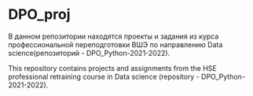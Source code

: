 # DPO_proj
В данном репозитории находятся проекты и задания из курса профессиональной переподготовки ВШЭ по направлению Data science(репозиторий - DPO_Python-2021-2022).

This repository contains projects and assignments from the HSE professional retraining course in Data science (repository - DPO_Python-2021-2022).
